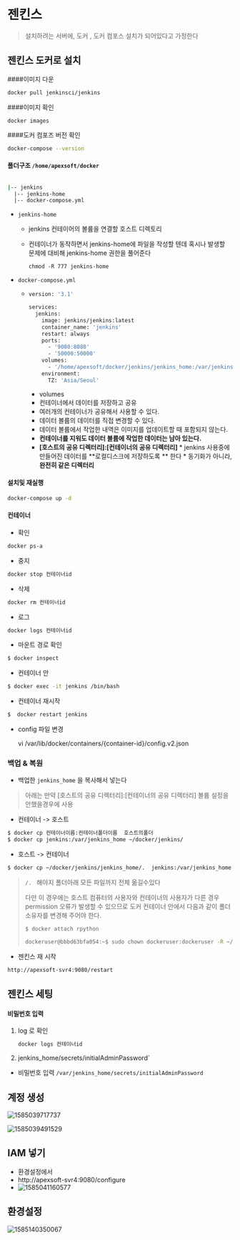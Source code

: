 # 젠킨스 

> 설치하려는 서버에, 도커 , 도커 컴포스 설치가 되어있다고 가정한다 



## 젠킨스 도커로 설치

####이미지 다운 

```bash
docker pull jenkinsci/jenkins
```

####이미지 확인 

```
docker images
```

####도커 컴포즈 버전  확인 

```bash
docker-compose --version
```

#### 폴더구조 `/home/apexsoft/docker`

```bash

|-- jenkins
  |-- jenkins-home      
  |-- docker-compose.yml
```

* `jenkins-home` 

  * jenkins 컨테이어의 볼륨을 연결할 호스트 디렉토리

  * 컨테이너가 동작하면서 jenkins-home에 파일을 작성할 텐데 혹시나 발생할 문제에 대비해 jenkins-home 권한을 풀어준다 

    `chmod -R 777 jenkins-home`

* `docker-compose.yml`

  * ```bash
    version: '3.1'
    
    services:
      jenkins:
        image: jenkins/jenkins:latest
        container_name: 'jenkins'
        restart: always
        ports:
          - '9080:8080'
          - '50000:50000'
        volumes:
          - '/home/apexsoft/docker/jenkins/jenkins_home:/var/jenkins_home'
        environment:
          TZ: 'Asia/Seoul'
    ```

    *  volumes  
      * 컨테이너에서 데이터를 저장하고 공유
      * 여러개의 컨테이너가 공유해서 사용할 수 있다.
      * 데이터 볼륨의 데이터를 직접 변경할 수 있다.
      * 데이터 볼륨에서 작업한 내역은 이미지를 업데이트할 때 포함되지 않는다.
      * **컨테이너를 지워도 데이터 볼륨에 작업한 데이터는 남아 있는다.**
      *  **[호스트의 공유 디렉터리]:[컨테이너의 공유 디렉터리]** 
        * jenkins 사용중에 만들어진 데이터를 **로컬디스크에 저장하도록 ** 한다 
        * 동기화가 아니라,  **완전히 같은 디렉터리**

#### 설치및 재실행

```bash
docker-compose up -d
```

#### 컨테이너 

* 확인 

```bash
docker ps-a
```

* 중지

``` bash
docker stop 컨테이너id
```

* 삭제

```bash
docker rm 컨테이너id
```

* 로그 

```bash
docker logs 컨테이너id
```

* 마운트 경로 확인 

```bash
$ docker inspect
```

* 컨테이너 안 

```bash
$ docker exec -it jenkins /bin/bash
```

* 컨테이너 재시작

```bash
$  docker restart jenkins
```

* config 파일 변경

  vi /var/lib/docker/containers/{container-id}/config.v2.json

### 백업 & 복원 

* 백업한 `jenkins_home` 을 복사해서 넣는다 

  

> 아래는 만약 [호스트의 공유 디렉터리]:[컨테이너의 공유 디렉터리] 볼륨 설정을 안했을경우에 사용 

* 컨테이너 -> 호스트 

````bash
$ docker cp 컨테이너이름:컨테이너폴더이름  호스트의폴더
$ docker cp jenkins:/var/jenkins_home ~/docker/jenkins/
````

* 호스트 -> 컨테이너

```bash
$ docker cp ~/docker/jenkins/jenkins_home/.  jenkins:/var/jenkins_home
```

> `/. ` 해야지 폴더아래 모든 파일까지 전체 옮길수있다 
>
> 다만 이 경우에는 호스트 컴퓨터의 사용자와 컨테이너의 사용자가 다른 경우 permission 오류가 발생할 수 있으므로 도커 컨테이너 안에서 다음과 같이 폴더 소유자를 변경해 주어야 한다.
>
> ```bash
> $ docker attach rpython
> 
> dockeruser@bbbd63bfa054:~$ sudo chown dockeruser:dockeruser -R ~/docker/jenkins/jenkins_hom
> ```

* 젠킨스 재 시작

```bash
http://apexsoft-svr4:9080/restart
```



## 젠킨스 세팅

#### 비밀번호 입력 

1. log 로 확인

   ```bash
   docker logs 컨테이너id
   ```

2. jenkins_home/secrets/initialAdminPassword`

- 비밀번호 입력 `/var/jenkins_home/secrets/initialAdminPassword`

  



## 계정 생성

![1585039717737](C:\Users\apexsoft\AppData\Roaming\Typora\typora-user-images\1585039717737.png)

![1585039491529](C:\Users\apexsoft\AppData\Roaming\Typora\typora-user-images\1585039491529.png)









## IAM 넣기

* 환경설정에서 
* http://apexsoft-svr4:9080/configure
* ![1585041160577](C:\Users\apexsoft\AppData\Roaming\Typora\typora-user-images\1585041160577.png)

## 환경설정 

![1585140350067](C:\Users\apexsoft\AppData\Roaming\Typora\typora-user-images\1585140350067.png)